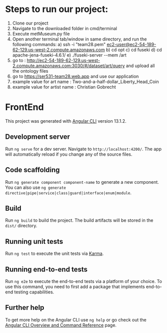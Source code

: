# Steps to run our project:
1) Clone our project
2) Navigate to the downloaded folder in cmd/terminal
3) Execute metMuseum.py file
4) Open another terminal tab/window in same directory, and run the following commands:
    a) ssh -i "team28.pem" ec2-user@ec2-54-189-62-129.us-west-2.compute.amazonaws.com
    b) cd opt
    c) cd fuseki
    d) cd apache-jena-fuseki-4.6.1/
    e) ./fuseki-server --mem /art
5) go to : http://ec2-54-189-62-129.us-west-2.compute.amazonaws.com:3030/#/dataset/art/query and upload all the ontology files
6) go to https://ser531-team28.web.app and use our application
7) example value for art name : Two-and-a-half-dollar_Liberty_Head_Coin
8) example value for artist name : Christian Gobrecht


# FrontEnd

This project was generated with [Angular CLI](https://github.com/angular/angular-cli) version 13.1.2.

## Development server

Run `ng serve` for a dev server. Navigate to `http://localhost:4200/`. The app will automatically reload if you change any of the source files.

## Code scaffolding

Run `ng generate component component-name` to generate a new component. You can also use `ng generate directive|pipe|service|class|guard|interface|enum|module`.

## Build

Run `ng build` to build the project. The build artifacts will be stored in the `dist/` directory.

## Running unit tests

Run `ng test` to execute the unit tests via [Karma](https://karma-runner.github.io).

## Running end-to-end tests

Run `ng e2e` to execute the end-to-end tests via a platform of your choice. To use this command, you need to first add a package that implements end-to-end testing capabilities.

## Further help

To get more help on the Angular CLI use `ng help` or go check out the [Angular CLI Overview and Command Reference](https://angular.io/cli) page.
